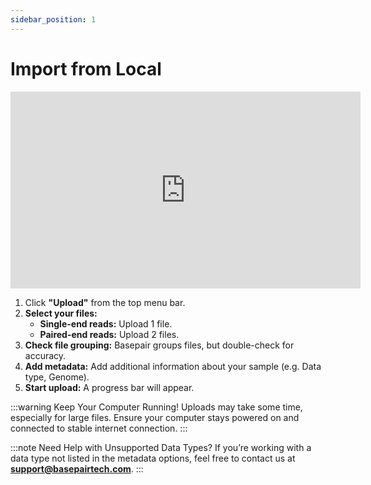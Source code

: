 ```yaml
---
sidebar_position: 1
---
```


# Import from Local

<iframe width="560" height="315" src="https://www.youtube.com/embed/gVDmHGulM0Q?si=hkbD8DWDrQU2OAEa" title="YouTube video player" frameborder="0" allow="accelerometer; autoplay; clipboard-write; encrypted-media; gyroscope; picture-in-picture; web-share" referrerpolicy="strict-origin-when-cross-origin" allowfullscreen></iframe>

1. Click **"Upload"** from the top menu bar.
2. **Select your files:** 
    * **Single-end reads:** Upload 1 file.
    * **Paired-end reads:** Upload 2 files.
3. **Check file grouping:** Basepair groups files, but double-check for accuracy.
4. **Add metadata:** Add additional information about your sample (e.g. Data type, Genome).
5. **Start upload:** A progress bar will appear.

:::warning Keep Your Computer Running!
Uploads may take some time, especially for large files. Ensure your computer stays powered on and connected to stable internet connection.
:::

:::note Need Help with Unsupported Data Types?
If you’re working with a data type not listed in the metadata options, feel free to contact us at **[support@basepairtech.com](mailto:support@basepairtech.com)**.
:::